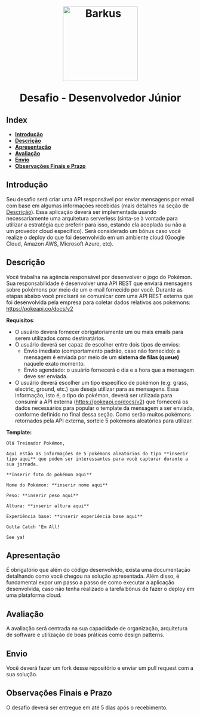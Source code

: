 <h1 align="center">
    <img alt="Barkus" ttle="Barkus" width="200" src="https://barkus.com.br/site/wp-content/uploads/2018/12/Horizontal-branco-1-1024x308.png" />
    <p>Desafio - Desenvolvedor Júnior</p>
</h1>

## Index

- [**Introdução**](#Introdu%C3%A7%C3%A3o)
- [**Descrição**](#Descri%C3%A7%C3%A3o)
- [**Apresentação**](#Apresenta%C3%A7%C3%A3o)
- [**Avaliação**](#Avalia%C3%A7%C3%A3o)
- [**Envio**](#Envio)
- [**Observações Finais e Prazo**](#Observa%C3%A7%C3%B5es-Finais-e-Prazo)

## **Introdução**

Seu desafio será criar uma API responsável por enviar mensagens por email com base em algumas informações recebidas (mais detalhes na seção de [Descrição](#Descri%C3%A7%C3%A3o)). Essa aplicação deverá ser implementada usando necessariamente uma arquitetura serverless (sinta-se à vontade para utilizar a estratégia que preferir para isso, estando ela acoplada ou não a um provedor cloud específico). Será considerado um bônus caso você realize o deploy do que foi desenvolvido em um ambiente cloud (Google Cloud, Amazon AWS, Microsoft Azure, etc).

## **Descrição**

Você trabalha na agência responsável por desenvolver o jogo do Pokémon. Sua responsabilidade é desenvolver uma API REST que enviará mensagens sobre pokémons por meio de um e-mail fornecido por você. Durante as etapas abaixo você precisará se comunicar com uma API REST externa que foi desenvolvida pela empresa para coletar dados relativos aos pokémons: https://pokeapi.co/docs/v2

**Requisitos**:

- O usuário deverá fornecer obrigatoriamente um ou mais emails para serem utilizados como destinatários.
- O usuário deverá ser capaz de escolher entre dois tipos de envios:
  - Envio imediato (comportamento padrão, caso não fornecido): a mensagem é enviada por meio de um **sistema de filas (queue)** naquele exato momento.
  - Envio agendado: o usuário fornecerá o dia e a hora que a mensagem deve ser enviada.
- O usuário deverá escolher um tipo específico de pokémon (e.g: grass, electric, ground, etc.) que deseja utilizar para as mensagens. Essa informação, isto é, o tipo do pokémon, deverá ser utilizada para consumir a API externa (https://pokeapi.co/docs/v2) que fornecerá os dados necessários para popular o template da mensagem a ser enviada, conforme definido no final dessa seção. Como serão muitos pokémons retornados pela API externa, sorteie 5 pokémons aleatórios para utilizar.

**Template:**

```
Olá Treinador Pokémon,

Aqui estão as informações de 5 pokémons aleatórios do tipo **inserir tipo aqui** que podem ser interessantes para você capturar durante a sua jornada.

**Inserir foto do pokémon aqui**

Nome do Pokémon: **inserir nome aqui**

Peso: **inserir peso aqui**

Altura: **inserir altura aqui**

Experiência base: **inserir experiência base aqui**

Gotta Catch 'Em All!

See ya!
```

## **Apresentação**

É obrigatório que além do código desenvolvido, exista uma documentação detalhando como você chegou na solução apresentada. Além disso, é fundamental expor um passo a passo de como executar a aplicação desenvolvida, caso não tenha realizado a tarefa bônus de fazer o deploy em uma plataforma cloud.

## **Avaliação**

A avaliação será centrada na sua capacidade de organização, arquitetura de software e utilização de boas práticas como design patterns.

## **Envio**

Você deverá fazer um fork desse repositório e enviar um pull request com a sua solução.

## **Observações Finais e Prazo**

O desafio deverá ser entregue em até 5 dias após o recebimento.
